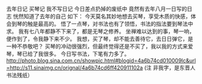 去年日记 买琴记
 我不写日记
今日差点扔掉的废纸中
竟然有去年八月一日写的日志
恍然知道了去年的自己
如下：
   今天莫名其妙地想去买琴，享受木质的快感，体会到琴的触是最高的。
悟了一点琴，对书法也有了领悟，书法的指法要到琴法中求。
   我有七八年都静不下来了，都是无琴之修养。
   坐禅难以达到的事，琴一响，便作到了，令我静下来不少。
    我想，买了琴，却不能去善待它，去日日弹它，是一种不恭敬吧？
   买琴的冲动很强烈，但最终觉得还是不买了，我以我的方式来爱琴，琴已给了我很多。
  今日写书法，下笔有力多了。
http://photo.blog.sina.com.cn/showpic.html#blogid=4a6b74cd010009lc&url=http://s11.sinaimg.cn/orignal/4a6b74cd6ff420911102a
(注 非我字，是东晋人书法残纸）
